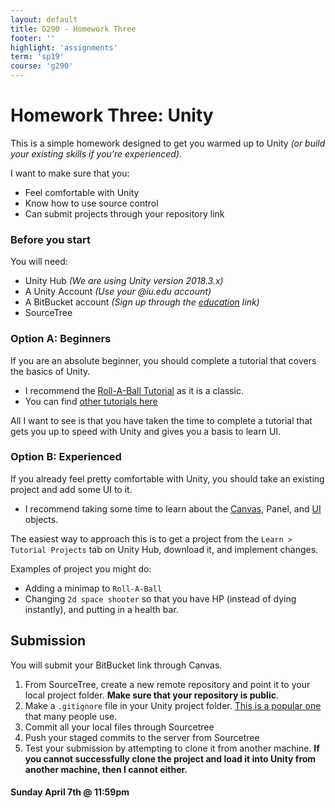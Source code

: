 ```yaml
---
layout: default
title: G290 - Homework Three
footer: ''
highlight: 'assignments'
term: 'sp19'
course: 'g290'
---
```

# Homework Three: Unity
This is a simple homework designed to get you warmed up to Unity _(or build your existing skills if you're experienced)_.

I want to make sure that you:

 * Feel comfortable with Unity
 * Know how to use source control
 * Can submit projects through your repository link

### Before you start
You will need:

 * Unity Hub _(We are using Unity version 2018.3.x)_
 * A Unity Account _(Use your @iu.edu account)_
 * A BitBucket account _(Sign up through the [education](https://bitbucket.org/product/education) link)_
 * SourceTree

### Option A: Beginners
If you are an absolute beginner, you should complete a tutorial that covers the basics of Unity.

 * I recommend the [Roll-A-Ball Tutorial](https://unity3d.com/learn/tutorials/s/roll-ball-tutorial) as it is a classic.
 * You can find [other tutorials here](https://unity3d.com/learn/beginner-tutorials)

All I want to see is that you have taken the time to complete a tutorial that gets you up to speed with Unity and gives you a basis to learn UI.

### Option B: Experienced
If you already feel pretty comfortable with Unity, you should take an existing project and add some UI to it.

 * I recommend taking some time to learn about the [Canvas](https://docs.unity3d.com/Manual/UICanvas.html), Panel, and [UI](https://docs.unity3d.com/Manual/UISystem.html) objects.

The easiest way to approach this is to get a project from the `Learn > Tutorial Projects` tab on Unity Hub, download it, and implement changes.

Examples of project you might do:
 * Adding a minimap to `Roll-A-Ball`
 * Changing `2d space shooter` so that you have HP (instead of dying instantly), and putting in a health bar.

## Submission
You will submit your BitBucket link through Canvas.

1. From SourceTree, create a new remote repository and point it to your local project folder. __Make sure that your repository is public__.
2. Make a `.gitignore` file in your Unity project folder. [This is a popular one](https://github.com/github/gitignore/blob/master/Unity.gitignore) that many people use.
3. Commit all your local files through Sourcetree
4. Push your staged commits to the server from Sourcetree
5. Test your submission by attempting to clone it from another machine. __If you cannot successfully clone the project and load it into Unity from another machine, then I cannot either.__


#### **Sunday April 7th @ 11:59pm**